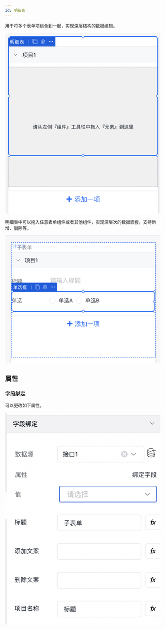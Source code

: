 ```yaml
---
id: 明细表
---
```


用于将多个表单项组合到一起，实现深层结构的数据编辑。

![image.png](/img/移动应用/组件/combo-1.png)


明细表中可以拖入任意表单组件或者其他组件，实现深层次的数据嵌套，支持新增、删除等。

![image.png](/img/移动应用/组件/combo-2.png)


## 属性

### 字段绑定

可以更改如下属性。

![image.png](/img/移动应用/组件/combo-3.png)


